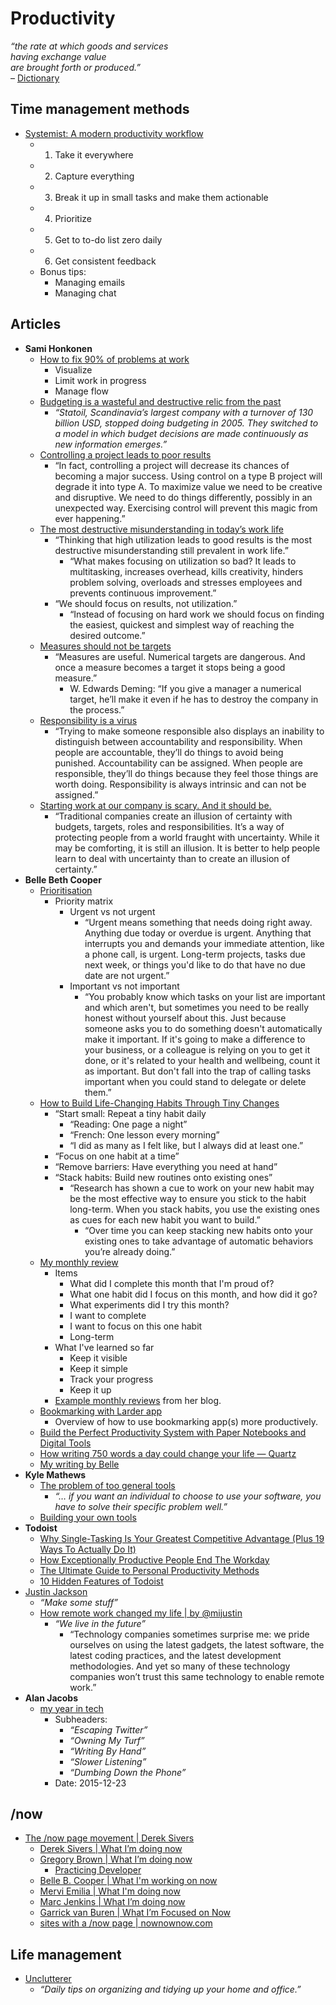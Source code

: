 # Productivity

_“the rate at which goods and services  
having exchange value  
are brought forth or produced.”_  
– [Dictionary](http://dictionary.reference.com/browse/productivity)


## Time management methods

- [Systemist: A modern productivity workflow](https://blog.todoist.com/user-stories/systemist-personal-workflow/)
  - 1) Take it everywhere
  - 2) Capture everything
  - 3) Break it up in small tasks and make them actionable
  - 4) Prioritize
  - 5) Get to to-do list zero daily
  - 6) Get consistent feedback
  - Bonus tips:
    - Managing emails
    - Managing chat 


## Articles

- **Sami Honkonen**
  - [How to fix 90% of problems at work](http://www.samihonkonen.com/how-to-fix-90-of-problems-at-work/)
    - Visualize
    - Limit work in progress
    - Manage flow
  - [Budgeting is a wasteful and destructive relic from the past](http://www.samihonkonen.com/budgeting-is-a-wasteful-and-destructive-relic-from-the-past/)
    - _“Statoil, Scandinavia’s largest company with a turnover of 130 billion USD, stopped doing budgeting in 2005. They switched to a model in which budget decisions are made continuously as new information emerges.”_
  - [Controlling a project leads to poor results](http://www.samihonkonen.com/controlling-a-project-leads-to-poor-results/)
    - “In fact, controlling a project will decrease its chances of becoming a major success. Using control on a type B project will degrade it into type A. To maximize value we need to be creative and disruptive. We need to do things differently, possibly in an unexpected way. Exercising control will prevent this magic from ever happening.”
  - [The most destructive misunderstanding in today’s work life](http://www.samihonkonen.com/the-most-destructive-misunderstanding-in-todays-work-life/)
    - “Thinking that high utilization leads to good results is the most destructive misunderstanding still prevalent in work life.”
      - “What makes focusing on utilization so bad? It leads to multitasking, increases overhead, kills creativity, hinders problem solving, overloads and stresses employees and prevents continuous improvement.”
    - “We should focus on results, not utilization.”
      - “Instead of focusing on hard work we should focus on finding the easiest, quickest and simplest way of reaching the desired outcome.”
  - [Measures should not be targets](http://www.samihonkonen.com/measures-should-not-be-targets/)
    - “Measures are useful. Numerical targets are dangerous. And once a measure becomes a target it stops being a good measure.”
      - W. Edwards Deming: “If you give a manager a numerical target, he’ll make it even if he has to destroy the company in the process.”
  - [Responsibility is a virus](http://www.samihonkonen.com/responsibility-is-a-virus/)
    - “Trying to make someone responsible also displays an inability to distinguish between accountability and responsibility. When people are accountable, they’ll do things to avoid being punished. Accountability can be assigned. When people are responsible, they’ll do things because they feel those things are worth doing. Responsibility is always intrinsic and can not be assigned.”
  - [Starting work at our company is scary. And it should be.](http://www.samihonkonen.com/starting-work-at-our-company-is-scary-and-it-should-be/)
    - “Traditional companies create an illusion of certainty with budgets, targets, roles and responsibilities. It’s a way of protecting people from a world fraught with uncertainty. While it may be comforting, it is still an illusion. It is better to help people learn to deal with uncertainty than to create an illusion of certainty.”
- **Belle Beth Cooper**
  - [Prioritisation](http://blog.bellebethcooper.com/prioritisation.html)
    - Priority matrix
      - Urgent vs not urgent
        - “Urgent means something that needs doing right away. Anything due today or overdue is urgent. Anything that interrupts you and demands your immediate attention, like a phone call, is urgent. Long-term projects, tasks due next week, or things you'd like to do that have no due date are not urgent.”
      - Important vs not important
        - “You probably know which tasks on your list are important and which aren't, but sometimes you need to be really honest without yourself about this. Just because someone asks you to do something doesn't automatically make it important. If it's going to make a difference to your business, or a colleague is relying on you to get it done, or it's related to your health and wellbeing, count it as important. But don't fall into the trap of calling tasks important when you could stand to delegate or delete them.”
  - [How to Build Life-Changing Habits Through Tiny Changes](https://open.buffer.com/building-habits/)
    - “Start small: Repeat a tiny habit daily
      - “Reading: One page a night”
      - “French: One lesson every morning”
      - “I did as many as I felt like, but I always did at least one.”
    - “Focus on one habit at a time”
    - “Remove barriers: Have everything you need at hand”
    - “Stack habits: Build new routines onto existing ones”
      - “Research has shown a cue to work on your new habit may be the most effective way to ensure you stick to the habit long-term. When you stack habits, you use the existing ones as cues for each new habit you want to build.”
        - “Over time you can keep stacking new habits onto your existing ones to take advantage of automatic behaviors you’re already doing.”
  - [My monthly review](https://exist.io/blog/review/)
    - Items
      - What did I complete this month that I'm proud of?
      - What one habit did I focus on this month, and how did it go?
      - What experiments did I try this month?
      - I want to complete
      - I want to focus on this one habit
      - Long-term
    - What I've learned so far
      - Keep it visible
      - Keep it simple
      - Track your progress
      - Keep it up
    - [Example monthly reviews](http://blog.bellebethcooper.com/category/monthly-reviews.html) from her blog.
  - [Bookmarking with Larder app](https://larder.io/blog/larder-uses/)
    - Overview of how to use bookmarking app(s) more productively.
  - [Build the Perfect Productivity System with Paper Notebooks and Digital Tools](https://zapier.com/blog/digital-and-paper-note-taking-systems/)
  - [How writing 750 words a day could change your life — Quartz](http://qz.com/777929/writing-morning-pages-can-offer-many-of-the-same-benefits-as-meditation/)
  - [My writing by Belle](https://larder.io/public/belle/my-writing/)
- **Kyle Mathews**
  - [The problem of too general tools](https://www.bricolage.io/problem-too-general-tools/)
    - _“… if you want an individual to choose to use your software, you have to solve their specific problem well.”_ 
  - [Building your own tools](https://www.bricolage.io/building-your-own-tools/)
- **Todoist**
  - [Why Single-Tasking Is Your Greatest Competitive Advantage (Plus 19 Ways To Actually Do It)](https://blog.todoist.com/2015/09/01/why-single-tasking-is-your-greatest-competitive-advantage-plus-19-ways-to-actually-do-it/)
  - [How Exceptionally Productive People End The Workday](https://blog.todoist.com/2015/07/15/how-exceptionally-productive-people-end-the-workday/)
  - [The Ultimate Guide to Personal Productivity Methods](https://blog.todoist.com/2015/11/30/ultimate-guide-personal-productivity-methods/)
  - [10 Hidden Features of Todoist](https://blog.todoist.com/2015/09/03/10-hidden-features-of-todoist/)
- [Justin Jackson](https://justinjackson.ca/)
  - _“Make some stuff”_
  - [How remote work changed my life | by @mijustin](https://justinjackson.ca/remote/)
    - _“We live in the future”_
      - “Technology companies sometimes surprise me: we pride ourselves on using the latest gadgets, the latest software, the latest coding practices, and the latest development methodologies. And yet so many of these technology companies won’t trust this same technology to enable remote work.”
- **Alan Jacobs**
  - [my year in tech](https://blog.ayjay.org/my-year-in-tech/)
    - Subheaders:
      - _“Escaping Twitter”_
      - _“Owning My Turf”_
      - _“Writing By Hand”_
      - _“Slower Listening”_
      - _“Dumbing Down the Phone”_
    - Date: 2015-12-23


## /now

- [The /now page movement | Derek Sivers](https://sivers.org/nowff)
  - [Derek Sivers | What I’m doing now](https://sivers.org/now)
  - [Gregory Brown | What I’m doing now](https://practicingdeveloper.com/now/)
    - [Practicing Developer](https://practicingdeveloper.com/)
  - [Belle B. Cooper | What I'm working on now](http://bellebethcooper.com/now.html)
  - [Mervi Emilia | What I'm doing now](http://merviemilia.com/now)
  - [Marc Jenkins | What I’m doing now](https://marcjenkins.co.uk/now/)
  - [Garrick van Buren | What I’m Focused on Now](https://garrickvanburen.com/now/)
  - [sites with a /now page | nownownow.com](http://nownownow.com/)


## Life management

- [Unclutterer](https://unclutterer.com/)
  - _“Daily tips on organizing and tidying up your home and office.”_

